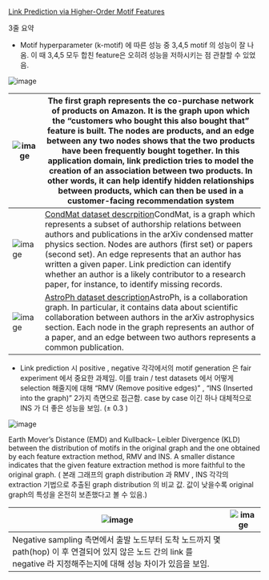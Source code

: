 [Link Prediction via Higher-Order Motif Features](https://arxiv.org/abs/1902.06679)



3줄 요약

- Motif hyperparameter (k-motif) 에 따른 성능 중 3,4,5 motif 의 성능이 잘 나옴. 이 때 3,4,5 모두 합친 feature은 오히려 성능을 저하시키는 점 관찰할 수 있었음.

![image](https://user-images.githubusercontent.com/52625664/144146643-2ba1bb2f-4028-40a0-92b3-bf3c1b5a191d.png)



| ![image](https://user-images.githubusercontent.com/52625664/144146650-86a52712-ffe0-423c-9787-cf1e1d7b6a6e.png)| The first graph represents the co-purchase network of products on Amazon. It is the graph upon which the “customers who bought this also bought that” feature is built. The nodes are products, and an edge between any two nodes shows that the two products have been frequently bought together. In this application domain, link prediction tries to model the creation of an association between two products. In other words, it can help identify hidden relationships between products, which can then be used in a customer-facing recommendation system |
| ------------------------------------------------------------ | ------------------------------------------------------------ |
| ![image](https://user-images.githubusercontent.com/52625664/144146673-c87aedce-af79-4dc4-91f5-1803a39b934c.png) | [CondMat dataset descrpition](http://www.casos.cs.cmu.edu/tools/datasets/external/cond-mat/SNA/Cond_Mat.html)CondMat, is a graph which represents a subset of authorship relations between authors and publications in the arXiv condensed matter physics section. Nodes are authors (first set) or papers (second set). An edge represents that an author has written a given paper. Link prediction can identify whether an author is a likely contributor to a research paper, for instance, to identify missing records. |
| ![image](https://user-images.githubusercontent.com/52625664/144146678-5d995807-bcf0-4423-b2bb-34c01d1deaf9.png) | [AstroPh dataset description](https://snap.stanford.edu/data/ca-AstroPh.html)AstroPh, is a collaboration graph. In particular, it contains data about scientific collaboration between authors in the arXiv astrophysics section. Each node in the graph represents an author of a paper, and an edge between two authors represents a common publication. |





- Link prediction 시 positive , negative 각각에서의 motif generation 은 fair experiment 에서 중요한 과제임. 이를 train / test datasets 에서 어떻게 selection 해줄지에 대해 “RMV (Remove positive edges)” , “INS (Inserted into the graph)” 2가지 측면으로 접근함. case by case 이긴 하나 대체적으로 INS 가 더 좋은 성능을 보임. (± 0.3 )

![image](https://user-images.githubusercontent.com/52625664/144146689-96af5e0a-1e77-4750-a9d8-89124d23cf3f.png)

Earth Mover’s Distance (EMD) and Kullback– Leibler Divergence (KLD) between the distribution of motifs in the original graph and the one obtained by each feature extraction method, RMV and INS. A smaller distance indicates that the given feature extraction method is more faithful to the original graph. ( 본래 그래프의 graph distribution 과 RMV , INS 각각의 extraction 기법으로 추출된 graph distribution 의 비교 값. 값이 낮을수록 original graph의 특성을 온전히 보존했다고 볼 수 있음.)





| ![image](https://user-images.githubusercontent.com/52625664/144146699-4a3d83eb-e6b9-463f-8bef-0ff1ac60fd77.png) | ![image](https://user-images.githubusercontent.com/52625664/144146707-7397838c-6a65-40f5-b487-d0445e944c19.png) |
| ------------------------------------------------------------ | ------------------------------------------------------------ |
|Negative sampling 측면에서 출발 노드부터 도착 노드까지 몇 path(hop) 이 후 연결되어 있지 않은 노드 간의 link 를 negative 라 지정해주는지에 대해 성능 차이가 있음을 보임. |





